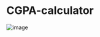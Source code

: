 # CGPA-calculator
![image](https://github.com/AlokTiwari5/CGPA-calculator/assets/123202612/0d122f51-d945-4e0f-af0f-c94023c977aa)
